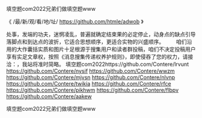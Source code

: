 
填空题com2022兄弟们做填空题www




《 /最/新/观/看/地/址/ https://github.com/htmle/adwob 》




处事，发端的功夫，迷惘凌乱，普遍就确定结束果的必定停止，动身点的缺点引导落脚点和到达点的波折，它适合思想顺序，更适合实物的兴盛顺序。
　　咱们沿用的大作囊括实质和图片十足根源于搜集用户和读者群投稿，咱们不决定投稿用户享有实足文章权，按照《消息搜集传递权养护规则》，即使侵吞了您的权力，请接洽：，我站将准时简略。
填空题com2022https://github.com/Contere/lrvunt
https://github.com/Contere/nysif
https://github.com/Contere/wwzm
https://github.com/Contere/mjvsn
https://github.com/Contere/nlvnp
https://github.com/Contere/twikia
https://github.com/Contere/rfce
https://github.com/Contere/pikhwm
https://github.com/Contere/flbpv
https://github.com/Contere/aakew





填空题com2022兄弟们做填空题www
